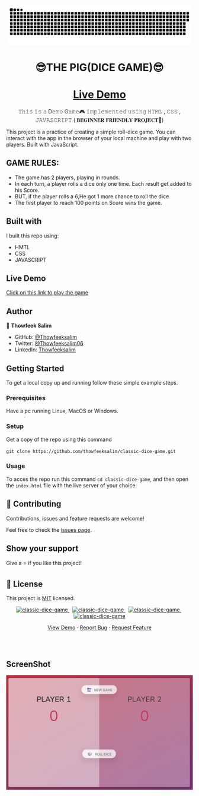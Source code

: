 
<a href=#><img src="snake.svg"></a>
<br>
<h1 align="center"> <strong> 😎THE PIG(DICE GAME)😎 </strong> </h1> 
<h1 align="center"><a href="https://thowfeeksalim.github.io/classic-dice-game">Live Demo</a></h1>
<p align="center">
𝚃𝚑𝚒𝚜 𝚒𝚜 𝚊 D𝚎𝚖𝚘 G𝚊𝚖𝚎🎮 𝚒𝚖𝚙𝚕𝚎𝚖𝚎𝚗𝚝𝚎𝚍 𝚞𝚜𝚒𝚗𝚐 𝙷𝚃𝙼𝙻 , 𝙲𝚂𝚂 , 𝙹𝙰𝚅𝙰𝚂𝙲𝚁𝙸𝙿𝚃  ( 𝐁𝐄𝐆𝐈𝐍𝐍𝐄𝐑 𝐅𝐑𝐈𝐄𝐍𝐃𝐋𝐘 𝐏𝐑𝐎𝐉𝐄𝐂𝐓🧒)
</p>

This project is a practice of creating a simple roll-dice game. You can interact with the app in the browser of your local machine and play with two players.
Built with JavaScript.

## GAME RULES:

- The game has 2 players, playing in rounds.
- In each turn, a player rolls a dice only one time.
Each result get added to his Score.
- BUT, if the player rolls a 6,He got 1 more chance to roll the dice
- The first player to reach 100 points on Score wins the game.

<!-- ![screenshot](screenshot.png) -->

## Built with

I built this repo using:

 - HMTL
 - CSS
 - JAVASCRIPT

## Live Demo

[Click on this link to play the game](https://github.com/thowfeeksalim/classic-dice-game)

 ## Author

👤 **Thowfeek Salim**

- GitHub: [@Thowfeeksalim](https://github.com/thowfeeksalim)
- Twitter: [@Thowfeeksalim06](https://twitter.com/thowfeeksalim6) 
- LinkedIn: [Thowfeeksalim](https://www.linkedin.com/in/thowfeek-salim-294760211) 

## Getting Started

To get a local copy up and running follow these simple example steps.

### Prerequisites

Have a pc running Linux, MacOS or Windows.

### Setup

Get a copy of the repo using this command

`git clone https://github.com/thowfeeksalim/classic-dice-game.git`

### Usage

To acces the repo run this command `cd classic-dice-game`, and then open the `index.html` file with the live server of your choice.


## 🤝 Contributing

Contributions, issues and feature requests are welcome!

Feel free to check the [issues page](https://github.com/thowfeeksalim/classic-dice-game/issues).

## Show your support

Give a ⭐️ if you like this project!


## 📝 License

This project is [MIT](https://opensource.org/licenses/MIT) licensed.



                                            
<p align="center">                   
<a href="https://github.com/thowfeeksalim/classic-dice-game/fork" target="blank">            
<img src="https://img.shields.io/github/forks/thowfeeksalim/classic-dice-game?style=flat-square" alt="classic-dice-game"/>
</a>&nbsp;
<a href="https://github.com/thowfeeksalim/classic-dice-game/stargazers" target="blank">
<img src="https://img.shields.io/github/stars/thowfeeksalim/classic-dice-game?style=flat-square" alt="classic-dice-game"/>
</a>&nbsp;
<a href="https://github.com/thowfeeksalim/classic-dice-game/issues" target="blank">
<img src="https://img.shields.io/github/issues/thowfeeksalim/classic-dice-game?style=flat-square" alt="classic-dice-game"/>
</a>&nbsp;
<a href="https://github.com/thowfeeksalim/classic-dice-game/pulls" target="blank">
<img src="https://img.shields.io/github/issues-pr/thowfeeksalim/classic-dice-game?style=flat-square" alt="classic-dice-game"/>
</a>
</p>
 
<p align="center">
  <a href="https://thowfeeksalim.github.io/classic-dice-game" target="blank">View Demo</a>
  ·
  <a href="https://github.com/thowfeeksalim/classic-dice-game/issues/new/choose">Report Bug</a>
  ·
  <a href="https://github.com/thowfeeksalim/classic-dice-game/issues/new/choose">Request Feature</a>
</p>
<br>
<br>

## ScreenShot

<img align="center" alt="coding is fun" width="" src="screenshot1.png">
